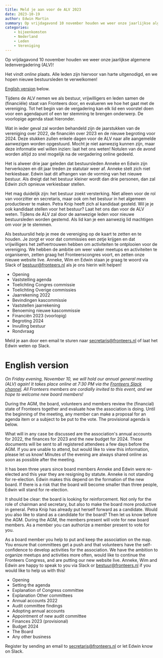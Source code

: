 ```yaml
---
title: Meld je aan voor de ALV 2023
date: 2023-10-19
author: Edwin Martin
summary: Op vrijdagavond 10 november houden we weer onze jaarlijkse algemene ledenvergadering! Het vindt online plaats. Alle leden zijn hiervoor van harte uitgenodigd, en we hopen nieuwe bestuursleden te verwelkomen!
categories:
    - bijeenkomsten
    - Nederland
    - Leden
    - Vereniging
---
```


Op vrijdagavond 10 november houden we weer onze jaarlijkse algemene ledenvergadering (ALV)!

Het vindt _online_ plaats. Alle leden zijn hiervoor van harte uitgenodigd, en we hopen nieuwe bestuursleden te verwelkomen!

[English version](#english) below.

Tijdens de ALV nemen we als bestuur, vrijwilligers en leden samen de (financiële) staat van Fronteers door, en evalueren we hoe het gaat met de vereniging. Tot het begin van de vergadering kan elk lid een voorstel doen voor een agendapunt of een ter stemming te brengen onderwerp. De voorlopige agenda staat hieronder.

Wat in ieder geval zal worden behandeld zijn de jaarstukken van de vereniging over 2022, de financiën over 2023 en de nieuwe begroting voor 2024. Deze stukken zullen enkele dagen voor de ALV naar alle aangemelde aanwezigen worden opgestuurd. Mocht je niet aanwezig kunnen zijn, maar deze informatie wel willen inzien: laat het ons weten! Notulen van de avond worden altijd zo snel mogelijk na de vergadering online gedeeld.

Het is alweer drie jaar geleden dat bestuursleden Anneke en Edwin zijn herverkozen en dit jaar treden ze statutair weer af. Anneke stelt zich niet herkiesbaar. Edwin laat dit afhangen van de vorming van het nieuwe bestuur. Als dreigt dat het bestuur kleiner wordt dan drie personen, dan zal Edwin zich opnieuw verkiesbaar stellen.

Het mag duidelijk zijn: het bestuur zoekt versterking. Niet alleen voor de rol van voorzitter en secretaris, maar ook om het bestuur in het algemeen productiever te maken. Petra Knip heeft zich al kandidaat gesteld. Wil je je ook kandidaat stellen voor het bestuur? Laat het ons dan voor de ALV weten. Tijdens de ALV zal door de aanwezige leden voor nieuwe bestuursleden worden gestemd. Als lid kan je een aanwezig lid machtigen om voor je te stemmen.

Als bestuurslid help je mee de vereniging op de kaart te zetten en te houden. Je zorgt er voor dat commissies een zetje krijgen en dat vrijwilligers het zelfvertrouwen hebben om activiteiten te ontplooien voor de vereniging. We hebben de ambitie om weer vaker meetups en activiteiten te organiseren, zetten graag het Fronteerscongres voort, en zetten onze nieuwe website live. Anneke, Wim en Edwin staan je graag te woord via Slack of [bestuur@fronteers.nl](mailto:bestuur@fronteers.nl) als je ons hierin wilt helpen!

-   Opening
-   Vaststelling agenda
-   Toelichting Congres commissie
-   Toelichting Overige commissies
-   Jaarrekening 2022
-   Bevindingen kascommissie
-   Vaststellen jaarrekening
-   Benoeming nieuwe kascommissie
-   Financiën 2023 (voorlopig)
-   Begroting 2024
-   Invulling bestuur
-   Rondvraag

Meld je aan door een email te sturen naar [secretaris@fronteers.nl](mailto:secretaris@fronteers.nl) of laat het Edwin weten op Slack.

# English version

*On Friday evening, November 10, we will hold our annual general meeting (ALV) again! It takes place *online* at 7:30 PM via the [Fronteers Slack channel](https://join.slack.com/t/fronteersnl/shared_invite/zt-k3wyhquf-atZIftTxxCaPRpRlO744xg). All Fronteers members are cordially invited to this event, and we hope to welcome new board members!*

During the AGM, the board, volunteers and members review the (financial) state of Fronteers together and evaluate how the association is doing. Until the beginning of the meeting, any member can make a proposal for an agenda item or a subject to be put to the vote. The provisional agenda is below.

What will in any case be discussed are the association's annual accounts for 2022, the finances for 2023 and the new budget for 2024. These documents will be sent to all registered attendees a few days before the AGM. If you are unable to attend, but would like to view this information, please let us know! Minutes of the evening are always shared online as soon as possible after the meeting.

It has been three years since board members Anneke and Edwin were re-elected and this year they are resigning by statute. Anneke is not standing for re-election. Edwin makes this depend on the formation of the new board. If there is a risk that the board will become smaller than three people, Edwin will stand for re-election.

It should be clear: the board is looking for reinforcement. Not only for the role of chairman and secretary, but also to make the board more productive in general. Petra Knip has already put herself forward as a candidate. Would you also like to stand as a candidate for the board? Then let us know before the AGM. During the AGM, the members present will vote for new board members. As a member you can authorize a member present to vote for you.

As a board member you help to put and keep the association on the map. You ensure that committees get a push and that volunteers have the self-confidence to develop activities for the association. We have the ambition to organize meetups and activities more often, would like to continue the Fronteers Congress, and are putting our new website live. Anneke, Wim and Edwin are happy to speak to you via Slack or [bestuur@fronteers.nl](mailto:bestuur@fronteers.nl) if you would like to help us with this!

-   Opening
-   Setting the agenda
-   Explanation of Congress committee
-   Explanation Other committees
-   Annual accounts 2022
-   Audit committee findings
-   Adopting annual accounts
-   Appointment of new audit committee
-   Finances 2023 (provisional)
-   Budget 2024
-   The Board
-   Any other business

Register by sending an email to [secretaris@fronteers.nl](mailto:secretaris@fronteers.nl) or let Edwin know on Slack.
